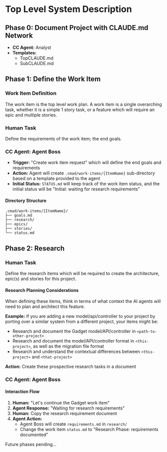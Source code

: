 # Top Level System Description

## Phase 0: Document Project with CLAUDE.md Network

- **CC Agent:** Analyst
- **Templates:** 
  - TopCLAUDE.md
  - SubCLAUDE.md

## Phase 1: Define the Work Item

### Work Item Definition
The work item is the top level work plan. A work item is a single overarching task, whether it is a simple 1 story task, or a feature which will require an epic and multiple stories.

### Human Task
Define the requirements of the work item; the end goals.

### CC Agent: Agent Boss
- **Trigger:** "Create work item request" which will define the end goals and requirements
- **Action:** Agent will create `.cmad/work-items/{ItemName}` sub-directory based on a template provided to the agent
- **Initial Status:** `STATUS.md` will keep track of the work item status, and the initial status will be "Initial: waiting for research requirements"

#### Directory Structure
```
.cmad/work-items/{ItemName}/
├── goals.md
├── research/
├── epics/
├── stories/
└── status.md
```

## Phase 2: Research

### Human Task
Define the research items which will be required to create the architecture, epic(s) and stories for this project.

#### Research Planning Considerations
When defining these items, think in terms of what context the AI agents will need to plan and architect this feature. 

**Example:** If you are adding a new model/api/controller to your project by porting over a similar system from a different project, your items might be:

- Research and document the Gadget model/API/controller in `<path-to-other-project>`
- Research and document the model/API/controller format in `<this-project>`, as well as the migration file format
- Research and understand the contextual differences between `<this-project>` and `<that-project>`

**Action:** Create these prospective research tasks in a document

### CC Agent: Agent Boss

#### Interaction Flow
1. **Human:** "Let's continue the Gadget work item"
2. **Agent Response:** "Waiting for research requirements"
3. **Human:** Copy the research requirement document
4. **Agent Action:** 
   - Agent Boss will create `requirements.md` in `research/`
   - Change the work item `status.md` to "Research Phase: requirements documented"


Future phases pending...